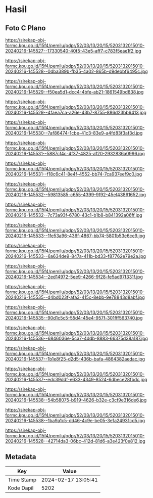 # Hasil

## Foto C Plano

https://sirekap-obj-formc.kpu.go.id/15f4/pemilu/pdpr/52/03/13/20/15/5203132015010-20240216-145527--17330540-40f5-43e5-aff7-c783f5eae1f2.jpg

https://sirekap-obj-formc.kpu.go.id/15f4/pemilu/pdpr/52/03/13/20/15/5203132015010-20240216-145528--0dba389b-fb35-4a02-865b-d9debbf6495c.jpg

https://sirekap-obj-formc.kpu.go.id/15f4/pemilu/pdpr/52/03/13/20/15/5203132015010-20240216-145529--f50ea5d1-dcc4-4bfe-ab21-1861549bd838.jpg

https://sirekap-obj-formc.kpu.go.id/15f4/pemilu/pdpr/52/03/13/20/15/5203132015010-20240216-145529--4faea7ca-a26e-43b7-8755-886d23bb6413.jpg

https://sirekap-obj-formc.kpu.go.id/15f4/pemilu/pdpr/52/03/13/20/15/5203132015010-20240216-145530--7af86474-1cbe-41c3-83e9-a4fd83f3af3d.jpg

https://sirekap-obj-formc.kpu.go.id/15f4/pemilu/pdpr/52/03/13/20/15/5203132015010-20240216-145531--5887cf4c-4f37-4825-a120-2932836a0996.jpg

https://sirekap-obj-formc.kpu.go.id/15f4/pemilu/pdpr/52/03/13/20/15/5203132015010-20240216-145531--f18c6c41-8e4f-4552-bb74-7ca937eef9c0.jpg

https://sirekap-obj-formc.kpu.go.id/15f4/pemilu/pdpr/52/03/13/20/15/5203132015010-20240216-145532--59813585-c655-4399-9f92-45ef43861652.jpg

https://sirekap-obj-formc.kpu.go.id/15f4/pemilu/pdpr/52/03/13/20/15/5203132015010-20240216-145532--7c73a93f-6780-43c1-b1b8-b841392a06ff.jpg

https://sirekap-obj-formc.kpu.go.id/15f4/pemilu/pdpr/52/03/13/20/15/5203132015010-20240216-145533--1fe53a96-436f-4867-bb74-5801b53e6ce9.jpg

https://sirekap-obj-formc.kpu.go.id/15f4/pemilu/pdpr/52/03/13/20/15/5203132015010-20240216-145533--6a634de9-847a-411b-bd33-f87762e79e2a.jpg

https://sirekap-obj-formc.kpu.go.id/15f4/pemilu/pdpr/52/03/13/20/15/5203132015010-20240216-145534--2ed14972-5ee9-4266-9f28-fe5ad97f331f.jpg

https://sirekap-obj-formc.kpu.go.id/15f4/pemilu/pdpr/52/03/13/20/15/5203132015010-20240216-145535--d4bd023f-afa3-415c-8ebb-9e78843d8abf.jpg

https://sirekap-obj-formc.kpu.go.id/15f4/pemilu/pdpr/52/03/13/20/15/5203132015010-20240216-145535--90d1c5c5-55d4-45e4-957f-301fff563740.jpg

https://sirekap-obj-formc.kpu.go.id/15f4/pemilu/pdpr/52/03/13/20/15/5203132015010-20240216-145536--6846036e-5ca7-4ddb-8883-66375d38a187.jpg

https://sirekap-obj-formc.kpu.go.id/15f4/pemilu/pdpr/52/03/13/20/15/5203132015010-20240216-145537--1b1e8f25-d2d5-436b-bafa-4864382aedac.jpg

https://sirekap-obj-formc.kpu.go.id/15f4/pemilu/pdpr/52/03/13/20/15/5203132015010-20240216-145537--edc39ddf-e633-4349-8524-6dbece28fbdc.jpg

https://sirekap-obj-formc.kpu.go.id/15f4/pemilu/pdpr/52/03/13/20/15/5203132015010-20240216-145538--54b58075-b919-4626-b32e-c3cf9e316de6.jpg

https://sirekap-obj-formc.kpu.go.id/15f4/pemilu/pdpr/52/03/13/20/15/5203132015010-20240216-145538--1ba9a1c5-dd46-4c9e-be05-3e1a24931cd5.jpg

https://sirekap-obj-formc.kpu.go.id/15f4/pemilu/pdpr/52/03/13/20/15/5203132015010-20240216-145528--42714da3-06bc-412d-81d6-a3e423f0e812.jpg


## Metadata

| Key        | Value               |
| ---------- | ------------------- |
| Time Stamp | 2024-02-17 13:05:41 |
| Kode Dapil | 5202                |



